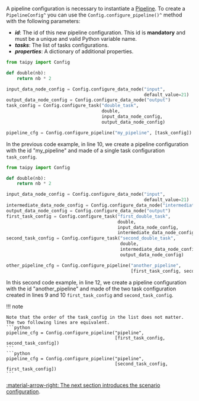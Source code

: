 A pipeline configuration is necessary to instantiate a [Pipeline](../concepts/pipeline.md). To create a
`PipelineConfig^` you can use the `Config.configure_pipeline()^` method with the following parameters:

- _**id**_: The id of this new pipeline configuration. This id is **mandatory** and must be a unique and valid Python
  variable name.
- _**tasks**_: The list of tasks configurations.
- _**properties**_: A dictionary of additional properties.

```python linenums="1"
from taipy import Config

def double(nb):
    return nb * 2

input_data_node_config = Config.configure_data_node("input",
                                                    default_value=21)
output_data_node_config = Config.configure_data_node("output")
task_config = Config.configure_task("double_task",
                                    double,
                                    input_data_node_config,
                                    output_data_node_config)

pipeline_cfg = Config.configure_pipeline("my_pipeline", [task_config])
```

In the previous code example, in line 10, we create a pipeline configuration with the id "my_pipeline" and made of a
single task configuration `task_config`.

```python linenums="1"
from taipy import Config

def double(nb):
    return nb * 2

input_data_node_config = Config.configure_data_node("input",
                                                    default_value=21)
intermediate_data_node_config = Config.configure_data_node("intermediate")
output_data_node_config = Config.configure_data_node("output")
first_task_config = Config.configure_task("first_double_task",
                                          double,
                                          input_data_node_config,
                                          intermediate_data_node_config)
second_task_config = Config.configure_task("second_double_task",
                                           double,
                                           intermediate_data_node_config,
                                           output_data_node_config)

other_pipeline_cfg = Config.configure_pipeline("another_pipeline",
                                               [first_task_config, second_task_config])
```

In this second code example, in line 12, we create a pipeline configuration with the id "another_pipeline" and made
of the two task configuration created in lines 9 and 10 `first_task_config` and `second_task_config`.

!!! note

    Note that the order of the task_config in the list does not matter. The two following lines are equivalent.
    ```python
    pipeline_cfg = Config.configure_pipeline("pipeline",
                                             [first_task_config, second_task_config])
    ```
    ```python
    pipeline_cfg = Config.configure_pipeline("pipeline",
                                             [second_task_config, first_task_config])
    ```

[:material-arrow-right: The next section introduces the scenario configuration](scenario-config.md).
